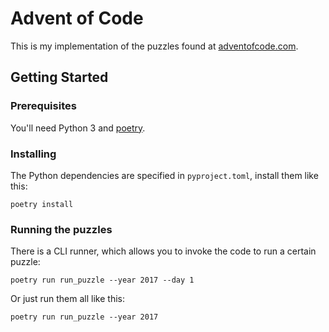 # Advent of Code

This is my implementation of the puzzles found at [adventofcode.com](https://adventofcode.com/).

## Getting Started

### Prerequisites

You'll need Python 3 and [poetry](https://python-poetry.org/).

### Installing

The Python dependencies are specified in `pyproject.toml`, install them like this:

```
poetry install
```

### Running the puzzles

There is a CLI runner, which allows you to invoke the code to run a certain puzzle:

```
poetry run run_puzzle --year 2017 --day 1
```

Or just run them all like this:

```
poetry run run_puzzle --year 2017
```
